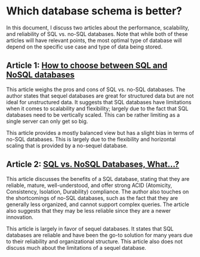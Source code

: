 # Which database schema is better?
In this document, I discuss two articles about the performance, scalability, and reliability of SQL vs. no-SQL databases. Note that while both of these articles will have relevant points, the most optimal type of database will depend on the specific use case and type of data being stored. 


## Article 1: [How to choose between SQL and NoSQL databases](https://www.red-gate.com/simple-talk/databases/nosql/how-to-choose-between-sql-and-nosql-databases/)
This article weighs the pros and cons of SQL vs. no-SQL databases. The author states that sequel databases are great for structured data but are not ideal for unstructured data. It suggests that SQL databases have limitations when it comes to scalability and flexibility; largely due to the fact that SQL databases need to be vertically scaled. This can be rather limiting as a single server can only get so big. 

This article provides a mostly balanced view but has a slight bias in terms of no-SQL databases. This is largely due to the flexibility and horizontal scaling that is provided by a no-sequel database. 

## Article 2: [SQL vs. NoSQL Databases, What…?](https://www.carleton.edu/its/blog/sql-vs-nosql-databases-what/)
This article discusses the benefits of a SQL database, stating that they are reliable, mature, well-understood, and offer strong ACID (Atomicity, Consistency, Isolation, Durability) compliance. The author also touches on the shortcomings of no-SQL databases, such as the fact that they are generally less organized, and cannot support complex queries. The article also suggests that they may be less reliable since they are a newer innovation. 

This article is largely in favor of sequel databases. It states that SQL databases are reliable and have been the go-to solution for many years due to their reliability and organizational structure. This article also does not discuss much about the limitations of a sequel database. 


